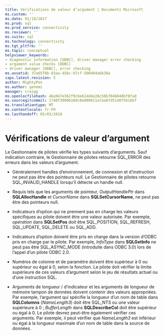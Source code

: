 ```yaml
---
title: Vérifications de valeur d’argument | Documents Microsoft
ms.custom: ''
ms.date: 01/19/2017
ms.prod: sql
ms.prod_service: connectivity
ms.reviewer: ''
ms.suite: sql
ms.technology: connectivity
ms.tgt_pltfrm: ''
ms.topic: conceptual
helpviewer_keywords:
- diagnostic information [ODBC], driver manager error checking
- argument value checks [ODBC]
- driver manager [ODBC], error checking
ms.assetid: 37a65f8b-83aa-456c-b7cf-500404abb38a
caps.latest.revision: 5
author: MightyPen
ms.author: genemi
manager: craigg
ms.openlocfilehash: 46a947e362f9c6e614d4e28c50b7046048bf8fa0
ms.sourcegitcommit: 1740f3090b168c0e809611a7aa6fd514075616bf
ms.translationtype: MT
ms.contentlocale: fr-FR
ms.lasthandoff: 05/03/2018
---
```

# <a name="argument-value-checks"></a>Vérifications de valeur d’argument
Le Gestionnaire de pilotes vérifie les types suivants d’arguments. Sauf indication contraire, le Gestionnaire de pilotes retourne SQL_ERROR des erreurs dans les valeurs d’argument.  
  
-   Généralement handles d’environnement, de connexion et d’instruction ne peut pas être des pointeurs null. Le Gestionnaire de pilotes retourne SQL_INVALID_HANDLE lorsqu’il détecte un handle null.  
  
-   Requis tels que les arguments de pointeur, *OutputHandlePtr* dans **SQLAllocHandle** et *CursorName* dans **SQLSetCursorName**, ne peut pas être des pointeurs null.  
  
-   Indicateurs d’option qui ne prennent pas en charge les valeurs spécifiques au pilote doivent être une valeur autorisée. Par exemple, *opération* dans **SQLSetPos** doit être SQL_POSITION, SQL_REFRESH, SQL_UPDATE, SQL_DELETE ou SQL_ADD.  
  
-   Indicateurs d’option doivent être pris en charge dans la version d’ODBC pris en charge par le pilote. Par exemple, *InfoType* dans **SQLGetInfo** ne peut pas être SQL_ASYNC_MODE (introduite dans ODBC 3.0) lors de l’appel d’un pilote ODBC 2.0.  
  
-   Numéros de colonne et de paramètre doivent être supérieur à 0 ou supérieur ou égal à 0, selon la fonction. Le pilote doit vérifier la limite supérieure de ces valeurs d’argument selon le jeu de résultats actuel ou d’une instruction SQL.  
  
-   Arguments de longueur / d’indicateur et les arguments de longueur de mémoire tampon de données doivent contenir des valeurs appropriées. Par exemple, l’argument qui spécifie la longueur d’un nom de table dans **SQLColumns** (*NameLength3*) doit être SQL_NTS ou une valeur supérieure à 0 ; *BufferLength* dans **SQLDescribeCol** doit être supérieur ou égal à 0. Le pilote devrez peut-être également vérifier ces arguments. Par exemple, il peut vérifier que *NameLength3* est inférieur ou égal à la longueur maximale d’un nom de table dans la source de données.
